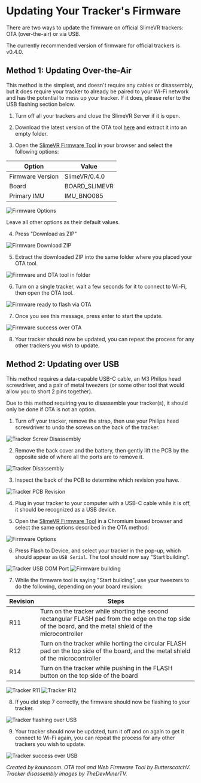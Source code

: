 # Updating Your Tracker's Firmware

There are two ways to update the firmware on official SlimeVR trackers: OTA (over-the-air) or via USB.

The currently recommended version of firmware for official trackers is v0.4.0.

## Method 1: Updating Over-the-Air

This method is the simplest, and doesn't require any cables or disassembly, but it does require your tracker to already be paired to your Wi-Fi network and has the potential to mess up your tracker. If it does, please refer to the USB flashing section below.

1. Turn off all your trackers and close the SlimeVR Server if it is open.

1. Download the latest version of the OTA tool [here](https://github.com/ButterscotchV/SlimeVR-OTA-CLI/releases/latest/download/SlimeVR-OTA.exe) and extract it into an empty folder.

1. Open the [SlimeVR Firmware Tool](https://slimevr-firmware.bscotch.ca/) in your browser and select the following options:

|      Option      |     Value     |
|------------------|---------------|
| Firmware Version | SlimeVR/0.4.0 |
|       Board      | BOARD_SLIMEVR |
|   Primary IMU    |   IMU_BNO085  |

![Firmware Options](assets/img/firmware_options.png)

Leave all other options as their default values.

4. Press "Download as ZIP"

![Firmware Download ZIP](assets/img/firmware_downloadaszip.png)

5. Extract the downloaded ZIP into the same folder where you placed your OTA tool.

![Firmware and OTA tool in folder](assets/img/firmware_otafolder.png)

6. Turn on a single tracker, wait a few seconds for it to connect to Wi-Fi, then open the OTA tool.

![Firmware ready to flash via OTA](assets/img/firmware_otareadytoflash.png)

7. Once you see this message, press enter to start the update.

![Firmware success over OTA](assets/img/firmware_otaflashed.png)

8. Your tracker should now be updated, you can repeat the process for any other trackers you wish to update.

## Method 2: Updating over USB

This method requires a data-capable USB-C cable, an M3 Philips head screwdriver, and a pair of metal tweezers (or some other tool that would allow you to short 2 pins together).

Due to this method requiring you to disassemble your tracker(s), it should only be done if OTA is not an option.

1. Turn off your tracker, remove the strap, then use your Philips head screwdriver to undo the screws on the back of the tracker.

![Tracker Screw Disassembly](assets/img/firmware_trackerscrews.jpg)
 
2. Remove the back cover and the battery, then gently lift the PCB by the opposite side of where all the ports are to remove it.

![Tracker Disassembly](assets/img/firmware_trackerdisassembly.jpg)

3. Inspect the back of the PCB to determine which revision you have.

![Tracker PCB Revision](assets/img/firmware_trackerrev.png)

4. Plug in your tracker to your computer with a USB-C cable while it is off, it should be recognized as a USB device.

5. Open the [SlimeVR Firmware Tool](https://slimevr-firmware.bscotch.ca/) in a Chromium based browser and select the same options described in the OTA method:

![Firmware Options](assets/img/firmware_options.png)

6. Press Flash to Device, and select your tracker in the pop-up, which should appear as `USB Serial`. The tool should now say "Start building".

![Tracker USB COM Port](assets/img/firmware_comportselection.png)
![Firmware building](assets/img/firmware_usbwaiting.png)

7. While the firmware tool is saying "Start building", use your tweezers to do the following, depending on your board revision:

|  Revision |                                                                             Steps                                                                           |
|-----------|-------------------------------------------------------------------------------------------------------------------------------------------------------------|
|    R11    | Turn on the tracker while shorting the second rectangular FLASH pad from the edge on the top side of the board, and the metal shield of the microcontroller |
|    R12    |            Turn on the tracker while horting the circular FLASH pad on the top side of the board, and the metal shield of the microcontroller               |
|    R14    |                                           Turn on the tracker while pushing in the FLASH button on the top side of the board                           |

![Tracker R11](assets/img/firmware_flashpin_r11.jpg)
![Tracker R12](assets/img/firmware_flashpin_r12.jpg)

8. If you did step 7 correctly, the firmware should now be flashing to your tracker.

![Tracker flashing over USB](assets/img/firmware_usbflashing.png)

9. Your tracker should now be updated, turn it off and on again to get it connect to Wi-Fi again, you can repeat the process for any other trackers you wish to update.

![Tracker success over USB](assets/img/firmware_usbflashed.png)

*Created by kounocom. OTA tool and Web Firmware Tool by ButterscotchV. Tracker disassembly images by TheDevMinerTV.*





